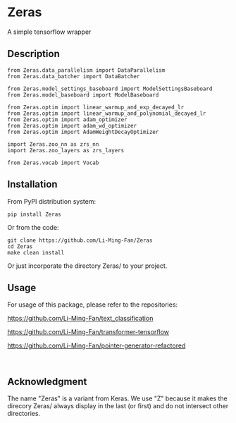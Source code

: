 # Zeras

A simple tensorflow wrapper


## Description

```
from Zeras.data_parallelism import DataParallelism
from Zeras.data_batcher import DataBatcher

from Zeras.model_settings_baseboard import ModelSettingsBaseboard
from Zeras.model_baseboard import ModelBaseboard

from Zeras.optim import linear_warmup_and_exp_decayed_lr
from Zeras.optim import linear_warmup_and_polynomial_decayed_lr
from Zeras.optim import adam_optimizer
from Zeras.optim import adam_wd_optimizer
from Zeras.optim import AdamWeightDecayOptimizer

import Zeras.zoo_nn as zrs_nn
import Zeras.zoo_layers as zrs_layers

from Zeras.vocab import Vocab

```


## Installation

From PyPI distribution system:

```
pip install Zeras
```


Or from the code:

```
git clone https://github.com/Li-Ming-Fan/Zeras
cd Zeras
make clean install
```


Or just incorporate the directory Zeras/ to your project.



## Usage

For usage of this package, please refer to the repositories:

https://github.com/Li-Ming-Fan/text_classification

https://github.com/Li-Ming-Fan/transformer-tensorflow

https://github.com/Li-Ming-Fan/pointer-generator-refactored


</br>

## Acknowledgment

The name "Zeras" is a variant from Keras. We use "Z" because it makes the direcory Zeras/ always display in the last (or first) and do not intersect other directories.


